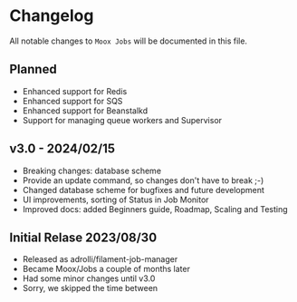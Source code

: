# Changelog

All notable changes to `Moox Jobs` will be documented in this file.

## Planned

-   Enhanced support for Redis
-   Enhanced support for SQS
-   Enhanced support for Beanstalkd
-   Support for managing queue workers and Supervisor

## v3.0 - 2024/02/15

-   Breaking changes: database scheme
-   Provide an update command, so changes don't have to break ;-)
-   Changed database scheme for bugfixes and future development
-   UI improvements, sorting of Status in Job Monitor
-   Improved docs: added Beginners guide, Roadmap, Scaling and Testing

## Initial Relase 2023/08/30

-   Released as adrolli/filament-job-manager
-   Became Moox/Jobs a couple of months later
-   Had some minor changes until v3.0
-   Sorry, we skipped the time between
